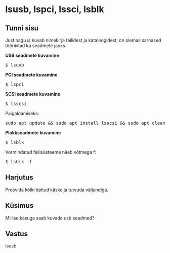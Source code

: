 # lsusb, lspci, lssci, lsblk

## Tunni sisu

Just nagu *ls* kuvab nimekirja failidest ja kataloogidest, on olemas sarnased tööriistad ka seadmete jaoks.

<b> USB seadmete kuvamine</b>

<pre>$ lsusb </pre>

<b>PCI seadmete kuvamine</b>

<pre>$ lspci </pre>

<b>SCSI seadmete kuvamine</b>

<pre>$ lsscsi </pre>

Paigaldamiseks:
<pre>sudo apt update && sudo apt install lsscsi && sudo apt clean</pre>

<b>Plokkseadmete kuvamine</b>

<pre>$ lsblk</pre>

Vormindatud failisüsteeme näeb võtmega f:
<pre>$ lsblk -f</pre>

## Harjutus

Proovida kõiki õpitud käske ja tutvuda väljundiga.

## Küsimus

Millise käsuga saab kuvada usb seadmed?

## Vastus

lsusb
